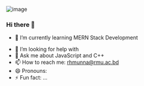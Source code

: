 ![image](https://github.com/rhmunna143/rhmunna143/assets/66863042/84711c08-366d-4b8b-9b2a-4dd6646f9f1a)


### Hi there 👋

<!-- 🔭 I’m currently working on ...-->
- 🌱 I’m currently learning MERN Stack Development
<!--- 👯 I’m looking to collaborate on ...-->
- 🤔 I’m looking for help with 
- 💬 Ask me about JavaScript and C++
- 📫 How to reach me: rhmunna@rmu.ac.bd
- 😄 Pronouns: 
- ⚡ Fun fact: ...

